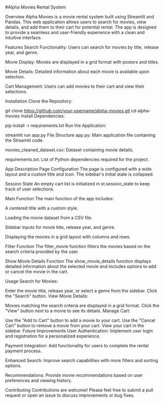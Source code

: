 #Alpha Movies Rental System

Overview
Alpha Movies is a movie rental system built using Streamlit and Pandas. This web application allows users to search for movies, view details, and add them to their cart for potential rental. The app is designed to provide a seamless and user-friendly experience with a clean and intuitive interface.

Features
Search Functionality: Users can search for movies by title, release year, and genre.

Movie Display: Movies are displayed in a grid format with posters and titles.

Movie Details: Detailed information about each movie is available upon selection.

Cart Management: Users can add movies to their cart and view their selections.

Installation
Clone the Repository:


git clone https://github.com/your-username/alpha-movies.git
cd alpha-movies
Install Dependencies:


pip install -r requirements.txt
Run the Application:

streamlit run app.py
File Structure
app.py: Main application file containing the Streamlit code.

movies_cleaned_dataset.csv: Dataset containing movie details.

requirements.txt: List of Python dependencies required for the project.

App Description
Page Configuration
The page is configured with a wide layout and a custom title and icon. The sidebar's initial state is collapsed.

Session State
An empty cart list is initialized in st.session_state to keep track of user selections.

Main Function
The main function of the app includes:

A centered title with a custom style.

Loading the movie dataset from a CSV file.

Sidebar inputs for movie title, release year, and genre.

Displaying the movies in a grid layout with columns and rows.

Filter Function
The filter_movie function filters the movies based on the search criteria provided by the user.

Show Movie Details Function
The show_movie_details function displays detailed information about the selected movie and includes options to add or cancel the movie in the cart.

Usage
Search for Movies:

Enter the movie title, release year, or select a genre from the sidebar.
Click the "Search" button.
View Movie Details:

Movies matching the search criteria are displayed in a grid format.
Click the "View" button next to a movie to see its details.
Manage Cart:

Use the "Add to Cart" button to add a movie to your cart.
Use the "Cancel Cart" button to remove a movie from your cart.
View your cart in the sidebar.
Future Improvements
User Authentication: Implement user login and registration for a personalized experience.

Payment Integration: Add functionality for users to complete the rental payment process.

Enhanced Search: Improve search capabilities with more filters and sorting options.

Recommendations: Provide movie recommendations based on user preferences and viewing history.

Contributing
Contributions are welcome! Please feel free to submit a pull request or open an issue to discuss improvements or bug fixes.
